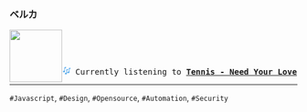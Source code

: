 ### ベルカ
<div align="center">
<kbd>
<a href="https://www.youtube.com/results?search_query=Tennis+Need+Your+Love" target="_blank">
    <img align="left" width="92" height="92" src="https:&#x2F;&#x2F;lastfm.freetls.fastly.net&#x2F;i&#x2F;u&#x2F;174s&#x2F;47fbd156883d32518f4360e71bde2384.jpg">
</a>
</br></br></br>
<p align="center"><img height="14" width="14" src=https:&#x2F;&#x2F;github.com&#x2F;BelkaDev&#x2F;BelkaDev&#x2F;blob&#x2F;master&#x2F;assets&#x2F;listening5.png?raw&#x3D;true> Currently listening to <b><a href="https://www.youtube.com/results?search_query=Tennis+Need+Your+Love" target="_blank">Tennis - Need Your Love</a> </b></p>
</kbd>
</div>

---

`#Javascript`, `#Design`, `#Opensource`, `#Automation`, `#Security`
